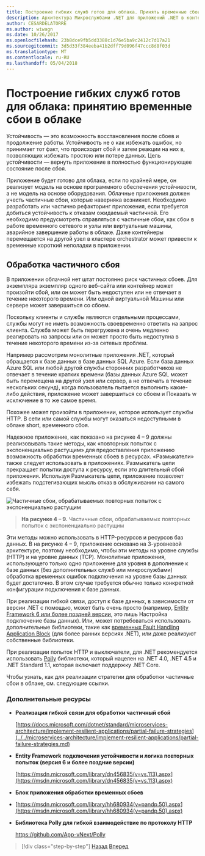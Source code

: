 ```yaml
---
title: Построение гибких служб готов для облака. Принять временные сбои в облаке
description: Архитектура Микрослужбами .NET для приложений .NET в контейнерах | Построение гибких служб готов для облака. Принять временные сбои в облаке
author: CESARDELATORRE
ms.author: wiwagn
ms.date: 10/26/2017
ms.openlocfilehash: 23b8dce9fb5dd3388c1d76e5ba9c2412c7d17a21
ms.sourcegitcommit: 3d5d33f384eeba41b2dff79d096f47ccc8d8f03d
ms.translationtype: MT
ms.contentlocale: ru-RU
ms.lasthandoff: 05/04/2018
---
```

# <a name="build-resilient-services-ready-for-the-cloud-embrace-transient-failures-in-the-cloud"></a>Построение гибких служб готов для облака: принятию временные сбои в облаке

Устойчивость — это возможность восстановления после сбоев и продолжение работы. Устойчивость не о как избежать ошибок, но принимает тот факт, что происходит сбой и затем реакции на них в, позволяющих избежать простою или потере данных. Цель устойчивости — вернуть приложение в полностью функционирующее состояние после сбоя.

Приложение будет готово для облака, если по крайней мере, он реализует модель на основе программного обеспечения устойчивости, а не модель на основе оборудования. Облачные приложения должен учесть частичные сбои, которые наверняка возникнет. Необходимо разработать или частично рефакторинг приложения, если требуется добиться устойчивость к отказам ожидаемый частичной. Его необходимо предусмотреть справляться с частичные сбои, как сбои в работе временного сетевого и узлы или виртуальные машины, аварийное завершение работы в облаке. Даже контейнеры перемещается на другой узел в кластере orchestrator может привести к временные короткий неполадки в приложении.

## <a name="handling-partial-failure"></a>Обработка частичного сбоя

В приложении облачной нет штат постоянно риск частичных сбоев. Для экземпляра экземпляр одного веб-сайта или контейнер может произойти сбой, или он может быть недоступен или не отвечает в течение некоторого времени. Или одной виртуальной Машины или сервере может завершиться со сбоем.

Поскольку клиенты и службы являются отдельными процессами, службы могут не иметь возможность своевременно ответить на запрос клиента. Служба может быть перегружена и очень медленно реагировать на запросы или он может просто быть недоступна в течение некоторого времени из-за сетевых проблем.

Например рассмотрим монолитные приложения .NET, который обращается к базе данных в базе данных SQL Azure. Если база данных Azure SQL или любой другой службы сторонних разработчиков не отвечает в течение кратких времени (базы данных Azure SQL может быть перемещена на другой узел или сервер, а не отвечать в течение нескольких секунд), когда пользователь пытается выполнить какие-либо действия, приложение может завершиться со сбоем и Показать w исключение в то же самое время.

Похожее может произойти в приложении, которое использует службы HTTP. В сети или самой службы могут оказаться недоступными в облаке short, временного сбоя.

Надежное приложение, как показано на рисунке 4 – 9 должны реализовывать такие методы, как «повторных попыток с экспоненциально растущим» для предоставления приложению возможность обработки временных сбоев в ресурсах. «Размыкатели» также следует использовать в приложениях. Размыкатель цепи прекращает попытки доступа к ресурсу, если это длительный сбой приложения. Используя Размыкатель цепи, приложение позволяет избежать подстегивающих мысль отказ в обслуживании на самого себя.

![Частичные сбои, обрабатываемых повторных попыток с экспоненциально растущим](./media/image9.png)

> **На рисунке 4 – 9.** Частичные сбои, обрабатываемых повторных попыток с экспоненциально растущим

Эти методы можно использовать в HTTP-ресурсов и ресурсов баз данных. В на рисунке 4 – 9, приложение основано на 3-уровневой архитектуре, поэтому необходимо, чтобы эти методы на уровне службы (HTTP) и на уровне данных (TCP). Монолитные приложения, использующего только одно приложение для уровня в дополнение к базе данных (без дополнительных служб или микрослужбами) обработка временных ошибок подключения на уровне базы данных будет достаточно. В этом случае требуется обычно только конкретной конфигурации подключения к базе данных.

При реализации гибкой связи, доступ к базе данных, в зависимости от версии .NET с помощью, может быть очень просто (например, [Entity Framework 6 или более поздней версии](https://msdn.microsoft.com/library/dn456835(v=vs.113).aspx), это лишь Настройка подключение базы данных). Или, может потребоваться использовать дополнительные библиотеки, такие как [временных Fault Handling Application Block](https://msdn.microsoft.com/library/hh680934(v=pandp.50).aspx) (для более ранних версиях .NET), или даже реализуют собственные библиотеки.

При реализации попыток HTTP и выключатели, для .NET рекомендуется использовать [Polly](https://github.com/App-vNext/Polly) библиотеки, который нацелен на .NET 4.0, .NET 4.5 и .NET Standard 1.1, которая включает поддержку .NET Core.

Чтобы узнать, как для реализации стратегии для обработки частичные сбои в облаке, см. следующие ссылки.

### <a name="additional-resources"></a>Дополнительные ресурсы

-   **Реализация гибкой связи для обработки частичный сбой**

    [https://docs.microsoft.com/dotnet/standard/microservices-architecture/implement-resilient-applications/partial-failure-strategies](../../microservices-architecture/implement-resilient-applications/partial-failure-strategies.md)

-   **Entity Framework подключения устойчивости и логика повторных попыток (версия 6 и более поздние версии)**

    [https://msdn.microsoft.com/library/dn456835(v=vs.113).aspx](https://msdn.microsoft.com/library/dn456835(v=vs.113).aspx)

-   **Блок приложения обработки временных сбоев**

-   [https://msdn.microsoft.com/library/hh680934(v=pandp.50).aspx](https://msdn.microsoft.com/library/hh680934(v=pandp.50).aspx)

-   **Библиотека Polly для гибкой взаимодействие по протоколу HTTP**

    https://github.com/App-vNext/Polly

>[!div class="step-by-step"]
[Назад](when-to-deploy-windows-containers-to-azure-container-service-kubernetes.md)
[Вперед](modernize-your-apps-with-monitoring-and-telemetry.md)
